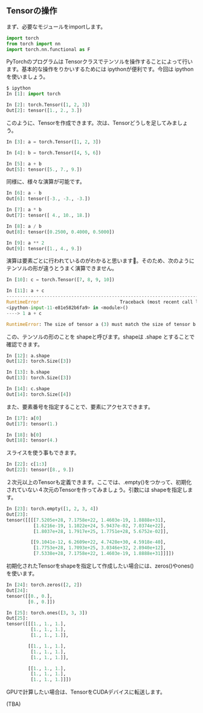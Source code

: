 ## Tensorの操作

まず、必要なモジュールをimportします。

```python
import torch
from torch import nn
import torch.nn.functional as F
```

PyTorchのプログラムは Tensorクラスでテンソルを操作することによって行います。基本的な操作をりかいするためには ipythonが便利です。今回は ipythonを使いましょう。

```python
$ ipython
In [1]: import torch

In [2]: torch.Tensor([1, 2, 3])
Out[2]: tensor([1., 2., 3.])
```

このように、Tensorを作成できます。次は、Tensorどうしを足してみましょう。

```python
In [3]: a = torch.Tensor([1, 2, 3])

In [4]: b = torch.Tensor([4, 5, 6])

In [5]: a + b
Out[5]: tensor([5., 7., 9.])
```

同様に、様々な演算が可能です。

```python
In [6]: a - b
Out[6]: tensor([-3., -3., -3.])

In [7]: a * b
Out[7]: tensor([ 4., 10., 18.])

In [8]: a / b
Out[8]: tensor([0.2500, 0.4000, 0.5000])

In [9]: a ** 2
Out[9]: tensor([1., 4., 9.])
```

演算は要素ごとに行われているのがわかると思います。そのため、次のようにテンソルの形が違うとうまく演算できません。

```python
In [10]: c = torch.Tensor([7, 8, 9, 10])

In [11]: a + c
---------------------------------------------------------------------------
RuntimeError                              Traceback (most recent call last)
<ipython-input-11-e81e582b6fa9> in <module>()
----> 1 a + c

RuntimeError: The size of tensor a (3) must match the size of tensor b (4) at non-singleton dimension 0
```

この、テンソルの形のことを shapeと呼びます。shapeは .shape とすることで確認できます。

```python
In [12]: a.shape
Out[12]: torch.Size([3])

In [13]: b.shape
Out[13]: torch.Size([3])

In [14]: c.shape
Out[14]: torch.Size([4])
```

また、要素番号を指定することで、要素にアクセスできます。

```python
In [17]: a[0]
Out[17]: tensor(1.)

In [18]: b[0]
Out[18]: tensor(4.)
```

スライスを使う事もできます。

```python
In [22]: c[1:3]
Out[22]: tensor([8., 9.])
```

２次元以上のTensorも定義できます。ここでは、.empty()をつかって、初期化されていない４次元のTensorを作ってみましょう。引数には shapeを指定します。

```python
In [23]: torch.empty([1, 2, 3, 4])
Out[23]: 
tensor([[[[7.5205e+28, 7.1758e+22, 1.4603e-19, 1.8888e+31],
          [1.6216e-19, 1.1022e+24, 5.9437e-02, 7.0374e+22],
          [1.8037e+28, 1.7917e+25, 1.7751e+28, 5.6752e-02]],

         [[9.1041e-12, 6.2609e+22, 4.7428e+30, 4.5918e-40],
          [1.7753e+28, 1.7093e+25, 3.0346e+32, 2.8940e+12],
          [7.5338e+28, 7.1758e+22, 1.4603e-19, 1.8888e+31]]]])
```

初期化されたTensorをshapeを指定して作成したい場合には、zeros()やones()を使います。

```python
In [24]: torch.zeros([2, 2])
Out[24]: 
tensor([[0., 0.],
        [0., 0.]])

In [25]: torch.ones([3, 3, 3])
Out[25]: 
tensor([[[1., 1., 1.],
         [1., 1., 1.],
         [1., 1., 1.]],

        [[1., 1., 1.],
         [1., 1., 1.],
         [1., 1., 1.]],

        [[1., 1., 1.],
         [1., 1., 1.],
         [1., 1., 1.]]])
```

GPUで計算したい場合は、TensorをCUDAデバイスに転送します。


(TBA)